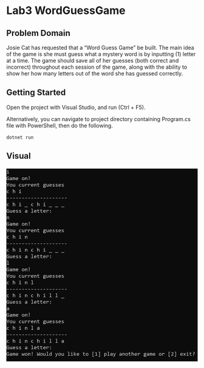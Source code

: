 # Lab3 WordGuessGame

## Problem Domain

Josie Cat has requested that a “Word Guess Game” be built. The main idea of the game is she must guess what a mystery word is by inputting (1) letter at a time. The game should save all of her guesses (both correct and incorrect) throughout each session of the game, along with the ability to show her how many letters out of the word she has guessed correctly.

## Getting Started

Open the project with Visual Studio, and run (Ctrl + F5). 

Alternatively, you can navigate to project directory containing Program.cs file with PowerShell, then do the following.

 ```
 dotnet run
 ```

 ## Visual

 ![word guess](assets/wordguess.PNG)